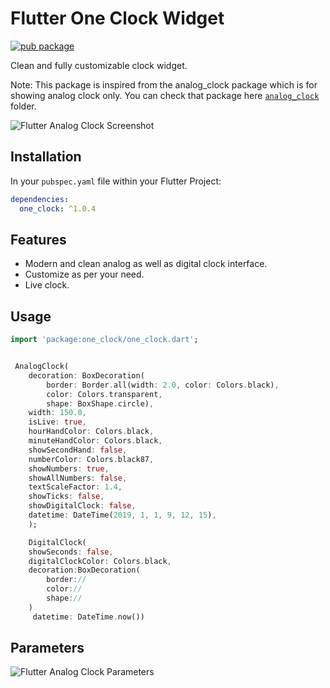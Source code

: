 # Flutter One Clock Widget

[![pub package](https://img.shields.io/pub/v/analog_clock.svg)](https://pub.dartlang.org/packages/analog_clock)

Clean and fully customizable clock widget.

Note: This package is inspired from the analog_clock package which is for showing analog clock only. You can check that package here [`analog_clock`](https://pub.dev/packages/analog_clock) folder.

![Flutter Analog Clock Screenshot](https://github.com/furkantektas/analog_clock/raw/master/doc/sample_screenshot.png?raw=true)

## Installation

In your `pubspec.yaml` file within your Flutter Project:

```yaml
dependencies:
  one_clock: ^1.0.4
```

## Features

- Modern and clean analog as well as digital clock interface.
- Customize as per your need.
- Live clock.

## Usage

```dart
import 'package:one_clock/one_clock.dart';


 AnalogClock(
	decoration: BoxDecoration(
	    border: Border.all(width: 2.0, color: Colors.black),
	    color: Colors.transparent,
	    shape: BoxShape.circle),
	width: 150.0,
	isLive: true,
	hourHandColor: Colors.black,
	minuteHandColor: Colors.black,
	showSecondHand: false,
	numberColor: Colors.black87,
	showNumbers: true,
	showAllNumbers: false,
	textScaleFactor: 1.4,
	showTicks: false,
	showDigitalClock: false,
	datetime: DateTime(2019, 1, 1, 9, 12, 15),
	);

	DigitalClock(
	showSeconds: false,
	digitalClockColor: Colors.black,
	decoration:BoxDecoration(
		border://
		color://
		shape://
	)
	 datetime: DateTime.now())
```

## Parameters

![Flutter Analog Clock Parameters](https://github.com/furkantektas/analog_clock/raw/master/doc/visual_doc.png?raw=true)
